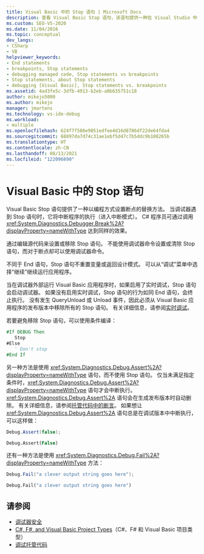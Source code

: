 ```yaml
---
title: Visual Basic 中的 Stop 语句 | Microsoft Docs
description: 查看 Visual Basic Stop 语句，该语句提供一种在 Visual Studio 中以编程方式设置断点的替代方法。
ms.custom: SEO-VS-2020
ms.date: 11/04/2016
ms.topic: conceptual
dev_langs:
- CSharp
- VB
helpviewer_keywords:
- End statements
- breakpoints, Stop statements
- debugging managed code, Stop statements vs breakpoints
- Stop statements, about Stop statements
- debugging [Visual Basic], Stop statements vs. breakpoints
ms.assetid: 4ad3fe5c-3dfb-4913-b2eb-a0b635751c18
author: mikejo5000
ms.author: mikejo
manager: jmartens
ms.technology: vs-ide-debug
ms.workload:
- multiple
ms.openlocfilehash: 624f7f586e9051edfee4d16d8706df22de64fda4
ms.sourcegitcommit: 68897da7d74c31ae1ebf5d47c7b5ddc9b108265b
ms.translationtype: HT
ms.contentlocale: zh-CN
ms.lasthandoff: 08/13/2021
ms.locfileid: "122096890"
---
```

# <a name="stop-statements-in-visual-basic"></a>Visual Basic 中的 Stop 语句

Visual Basic Stop 语句提供了一种以编程方式设置断点的替换方法。 当调试器遇到 Stop 语句时，它将中断程序的执行（进入中断模式）。 C# 程序员可通过调用 <xref:System.Diagnostics.Debugger.Break%2A?displayProperty=nameWithType> 达到同样的效果。

通过编辑源代码来设置或移除 Stop 语句。 不能使用调试器命令设置或清除 Stop 语句，而对于断点却可以使用调试器命令。

不同于 End 语句，Stop 语句不重置变量或返回设计模式。 可以从“调试”菜单中选择“继续”继续运行应用程序。

当在调试器外部运行 Visual Basic 应用程序时，如果启用了实时调试，Stop 语句会启动调试器。 如果没有启用实时调试，Stop 语句的行为如同 End 语句，会终止执行。 没有发生 QueryUnload 或 Unload 事件，因此必须从 Visual Basic 应用程序的发布版本中移除所有的 Stop 语句。 有关详细信息，请参阅[实时调试](just-in-time-debugging-in-visual-studio.md)。

 若要避免移除 Stop 语句，可以使用条件编译：

```vb
#If DEBUG Then
   Stop
#Else
   ' Don't stop
#End If
```

另一种方法是使用 <xref:System.Diagnostics.Debug.Assert%2A?displayProperty=nameWithType> 语句，而不使用 Stop 语句。 仅当未满足指定条件时，<xref:System.Diagnostics.Debug.Assert%2A?displayProperty=nameWithType> 语句才会中断执行。 <xref:System.Diagnostics.Debug.Assert%2A> 语句会在生成发布版本时自动删除。 有关详细信息，请参阅[托管代码中的断言](assertions-in-managed-code.md)。 如果想让 <xref:System.Diagnostics.Debug.Assert%2A> 语句总是在调试版本中中断执行，可以这样做：

```csharp
Debug.Assert(false);
```

```vb
Debug.Assert(False)
```

还有一种方法是使用 <xref:System.Diagnostics.Debug.Fail%2A?displayProperty=nameWithType> 方法：

```csharp
Debug.Fail("a clever output string goes here");
```

```vb
Debug.Fail("a clever output string goes here")
```

## <a name="see-also"></a>请参阅

- [调试器安全](debugger-security.md)
- [C#, F#, and Visual Basic Project Types](debugging-preparation-csharp-f-hash-and-visual-basic-project-types.md)（C#、F# 和 Visual Basic 项目类型）
- [调试托管代码](debugging-managed-code.md)
